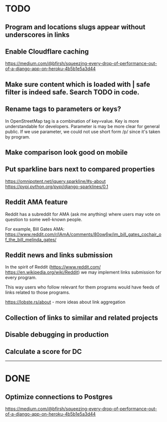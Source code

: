# TODO

## Program and locations slugs appear without underscores in links

## Enable Cloudflare caching

https://medium.com/@bfirsh/squeezing-every-drop-of-performance-out-of-a-django-app-on-heroku-4b5b1e5a3d44

## Make sure content which is loaded with | safe filter is indeed safe. Search TODO in code.

## Rename tags to parameters or keys?

In OpenStreetMap tag is a combination of key=value.
Key is more understandable for developers.
Parameter is may be more clear for general public.
If we use parameter, we could not use short form /p/ since it's taken by program.

## Make comparison look good on mobile

## Put sparkline bars next to compared properties

https://omnipotent.net/jquery.sparkline/#s-about
https://pypi.python.org/pypi/django-sparklines/0.1

## Reddit AMA feature

Reddit has a subreddit for AMA (ask me anything) where users may vote on question to some well-known people.

For example, Bill Gates AMA:
https://www.reddit.com/r/IAmA/comments/80ow6w/im_bill_gates_cochair_of_the_bill_melinda_gates/

## Reddit news and links submission

In the spirit of Reddit (https://www.reddit.com/ https://en.wikipedia.org/wiki/Reddit)
we may implement links submission for every program.

This way users who follow relevant for them programs would have feeds of links related to those programs.

https://lobste.rs/about - more ideas about link aggregation

## Collection of links to similar and related projects

## Disable debugging in production

## Calculate a score for DC

----

# DONE

## Optimize connections to Postgres

https://medium.com/@bfirsh/squeezing-every-drop-of-performance-out-of-a-django-app-on-heroku-4b5b1e5a3d44
